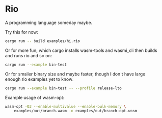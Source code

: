 # Rio

A programming language someday maybe.

Try this for now:

```sh
cargo run -- build examples/hi.rio
```

Or for more fun, which cargo installs wasm-tools and wasmi_cli then builds and
runs rio and so on:

```sh
cargo run --example bin-test
```

Or for smaller binary size and maybe faster, though I don't have large enough
rio examples yet to know:

```sh
cargo run --example bin-test -- --profile release-lto
```

Example usage of wasm-opt:

```sh
wasm-opt -O3 --enable-multivalue --enable-bulk-memory \
    examples/out/branch.wasm -o examples/out/branch-opt.wasm
```
